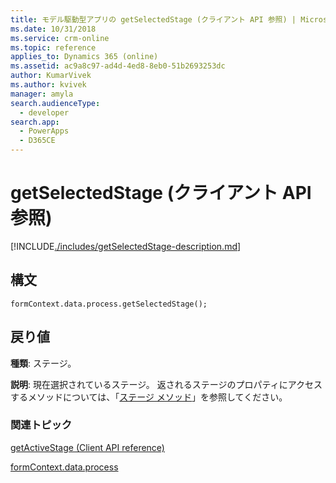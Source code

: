 ```yaml
---
title: モデル駆動型アプリの getSelectedStage (クライアント API 参照) | Microsoft Docs
ms.date: 10/31/2018
ms.service: crm-online
ms.topic: reference
applies_to: Dynamics 365 (online)
ms.assetid: ac9a8c97-ad4d-4ed8-8eb0-51b2693253dc
author: KumarVivek
ms.author: kvivek
manager: amyla
search.audienceType:
  - developer
search.app:
  - PowerApps
  - D365CE
---
```

# <a name="getselectedstage-client-api-reference"></a>getSelectedStage (クライアント API 参照)



[!INCLUDE[./includes/getSelectedStage-description.md](./includes/getSelectedStage-description.md)]

## <a name="syntax"></a>構文

`formContext.data.process.getSelectedStage();`

## <a name="return-value"></a>戻り値

**種類**: ステージ。 

**説明**: 現在選択されているステージ。 返されるステージのプロパティにアクセスするメソッドについては、「[ステージ メソッド](../formContext-data-process.md#stage-methods)」を参照してください。

### <a name="related-topics"></a>関連トピック

[getActiveStage (Client API reference)](activestage/getActiveStage.md)

[formContext.data.process](../formContext-data-process.md)
 


